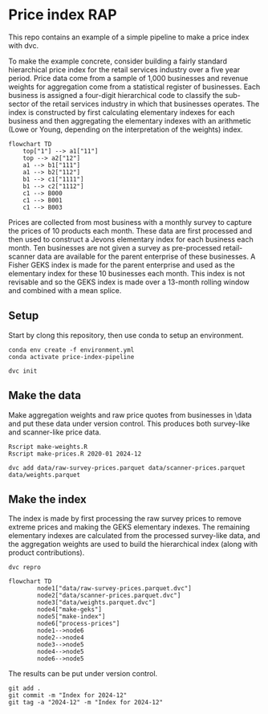 # Price index RAP

This repo contains an example of a simple pipeline to make a price index with dvc.

To make the example concrete, consider building a fairly standard hierarchical price index for the retail services
industry over a five year period. Price data come from a sample of 1,000 businesses and revenue weights for
aggregation come from a statistical register of businesses.
Each business is assigned a four-digit hierarchical code to classify the sub-sector
of the retail services industry in which that businesses operates. The index is
constructed by first calculating elementary indexes for each business and then
aggregating the elementary indexes with an arithmetic (Lowe or Young, depending
on the interpretation of the weights) index.

```mermaid
flowchart TD
    top["1"] --> a1["11"]
    top --> a2["12"]
    a1 --> b1["111"]
    a1 --> b2["112"]
    b1 --> c1["1111"]
    b1 --> c2["1112"]
    c1 --> B000
    c1 --> B001
    c1 --> B003
```

Prices are collected from most business with a monthly survey to capture the prices
of 10 products each month. These data are first processed and then used to construct
a Jevons elementary index for each business each month. Ten businesses are not
given a survey as pre-processed retail-scanner data are available for the parent enterprise of
these businesses. A Fisher GEKS index is made for the parent enterprise and used as the
elementary index for these 10 businesses each month. This index is not revisable and
so the GEKS index is made over a 13-month rolling window and combined with a mean splice.

## Setup

Start by clong this repository, then use conda to setup an environment.

```
conda env create -f environment.yml
conda activate price-index-pipeline

dvc init
```

## Make the data

Make aggregation weights and raw price quotes from businesses in \data and put
these data under version control. This produces both survey-like and
scanner-like price data.

```
Rscript make-weights.R
Rscript make-prices.R 2020-01 2024-12

dvc add data/raw-survey-prices.parquet data/scanner-prices.parquet data/weights.parquet
```

## Make the index

The index is made by first processing the raw survey prices to remove
extreme prices and making the GEKS elementary indexes. The remaining elementary
indexes are calculated from the processed survey-like data, and the aggregation
weights are used to build the hierarchical index (along with product contributions).

```
dvc repro
```

```mermaid
flowchart TD
        node1["data/raw-survey-prices.parquet.dvc"]
        node2["data/scanner-prices.parquet.dvc"]
        node3["data/weights.parquet.dvc"]
        node4["make-geks"]
        node5["make-index"]
        node6["process-prices"]
        node1-->node6
        node2-->node4
        node3-->node5
        node4-->node5
        node6-->node5
```

The results can be put under version control.

```
git add .
git commit -m "Index for 2024-12"
git tag -a "2024-12" -m "Index for 2024-12"
```

